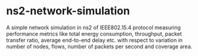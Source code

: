 # ns2-network-simulation
A simple network simulation in ns2 of IEEE802.15.4 protocol measuring performance metrics like total energy consumption, throughput, packet transfer ratio, average end-to-end delay etc. with respect to variation in number of nodes, flows, number of packets per second and coverage area.
